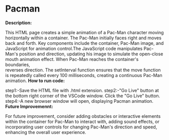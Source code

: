# Pacman

**Description:**

This HTML page creates a simple animation of a Pac-Man character moving horizontally within a container. 
The Pac-Man initially faces right and moves back and forth. Key components include the container, Pac-Man image,
and JavaScript for animation control.The JavaScript code manipulates Pac-Man's position and direction, updating his
image to simulate the open-close mouth animation effect. When Pac-Man reaches the container's boundaries,  
reverses direction. The setInterval function ensures that the move function is repeatedly called every 100 
milliseconds, creating a continuous Pac-Man animation.
**How to run code:**

step1:-Save the HTML file with .html extension.
step2:-"Go Live" button at the bottom right corner of the VSCode window.
Click the "Go Live" button.
step4:-A new browser window will open, displaying  Pacman animation.
**Future Improvemennt:**

For future improvement, consider adding obstacles or interactive elements within the container for Pac-Man to 
interact with, adding sound effects, or incorporating user controls for changing Pac-Man's direction and speed,
enhancing the overall user experience.
